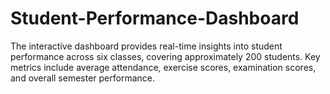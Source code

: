 # Student-Performance-Dashboard
The interactive dashboard provides real-time insights into student performance across six classes, covering approximately 200 students. Key metrics include average attendance, exercise scores, examination scores, and overall semester performance. 
